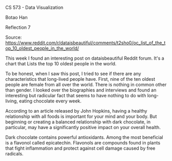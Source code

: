 CS 573 - Data Visualization

Botao Han

Reflection 7

Source: https://www.reddit.com/r/dataisbeautiful/comments/t2sho0/oc_list_of_the_top_10_oldest_people_in_the_world/

This week I found an interesting post on dataisbeautiful Reddit forum. It's a chart that Lists the top 10 oldest people in the world.

To be honest, when I saw this post, I tried to see if there are any characteristics that long-lived people have. First, nine of the ten oldest people are female from all over the world. There is nothing in common other than gender. I looked over the biographies and interviews and found an interesting but radicular fact that seems to have nothing to do with long-living, eating chocolate every week.

According to an article released by John Hopkins, having a healthy relationship with all foods is important for your mind and your body. But beginning or creating a balanced relationship with dark chocolate, in particular, may have a significantly positive impact on your overall health.

Dark chocolate contains powerful antioxidants. Among the most beneficial is a flavonol called epicatechin. Flavonols are compounds found in plants that fight inflammation and protect against cell damage caused by free radicals.